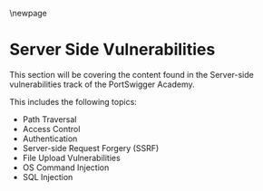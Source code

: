 \newpage

# Server Side Vulnerabilities

This section will be covering the content found in the Server-side vulnerabilities track of the PortSwigger Academy.

This includes the following topics:
- Path Traversal
- Access Control
- Authentication
- Server-side Request Forgery (SSRF)
- File Upload Vulnerabilities
- OS Command Injection
- SQL Injection

